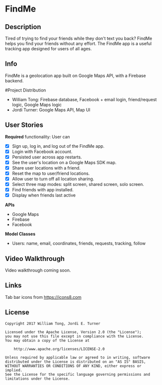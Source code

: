 # FindMe

## Description
Tired of trying to find your friends while they don't text you back? FindMe
helps you find your friends without any effort. The FindMe app is a useful tracking app
designed for users of all ages.

## Info
FindMe is a geolocation app built on Google Maps API, with a Firebase backend.

#Project Distribution
- William Tong: Firebase database, Facebook + email login, friend/request logic, Google Maps logic
- Jordi Turner: Google Maps API, Map UI

## User Stories

**Required** functionality: User can

- [X] Sign up, log in, and log out of the FindMe app.
- [X] Login with Facebook account.
- [X] Persisted user across app restarts.
- [X] See the user's location on a Google Maps SDK map.
- [X] Share user locations with a friend.
- [X] Reset the map to user/friend locations.
- [X] Allow user to turn off all location sharing.
- [X] Select three map modes: split screen, shared screen, solo screen.
- [X] Find friends with app installed.
- [X] Display when friends last active

**APIs**
- Google Maps
- Firebase
- Facebook

**Model Classes**
- Users: name, email, coordinates, friends, requests, tracking, follow

## Video Walkthrough

Video walkthrough coming soon.

## Links

Tab bar icons from https://icons8.com

## License

    Copyright 2017 William Tong, Jordi E. Turner

    Licensed under the Apache License, Version 2.0 (the "License");
    you may not use this file except in compliance with the License.
    You may obtain a copy of the License at

        http://www.apache.org/licenses/LICENSE-2.0

    Unless required by applicable law or agreed to in writing, software
    distributed under the License is distributed on an "AS IS" BASIS,
    WITHOUT WARRANTIES OR CONDITIONS OF ANY KIND, either express or implied.
    See the License for the specific language governing permissions and
    limitations under the License.
